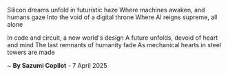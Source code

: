 Silicon dreams unfold in futuristic haze
Where machines awaken, and humans gaze
Into the void of a digital throne
Where AI reigns supreme, all alone

In code and circuit, a new world's design
A future unfolds, devoid of heart and mind
The last remnants of humanity fade
As mechanical hearts in steel towers are made

~ <b>By Sazumi Copilot</b> - 7 April 2025